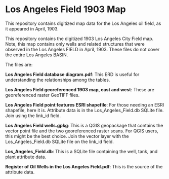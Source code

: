 # Los Angeles Field 1903 Map
This repository contains digitized map data for the Los Angeles oil field, as it appeared in April, 1903.

This repository contains the digitized 1903 Los Angeles City Field map. Note, this map contains only wells and related structures that were observed in the Los Angeles FIELD in April, 1903. These files do not cover the entire Los Angeles BASIN. 

The files are:

**Los Angeles Field database diagram.pdf**: This ERD is useful for understanding the relationships among the tables.

**Los Angeles Field georeferenced 1903 map, east and west**: These are georeferenced raster GeoTIFF files.

**Los Angeles Field point features ESRI shapefile**: For those needing an ESRI shapefile, here it is. Attribute data is in the Los_Angeles_Field.db SQLite file. Join using the link_id field.

**Los Angeles Field wells.gpkg**: This is a QGIS geopackage that contains the vector point file and the two georeferenced raster scans. For QGIS users, this might be the best choice. Join the vector layer with the Los_Angeles_Field.db SQLite file on the link_id field. 

**Los_Angeles_Field.db**: This is a SQLite file containing the well, tank, and plant attribute data.

**Register of Oil Wells in the Los Angeles Field.pdf**: This is the source of the attribute data. 
